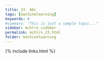 ```yaml
---
title: 23. Abc
tags: [machinelearning]
keywords: #
#summary: "This is just a sample topic..."
sidebar: mchlrn_sidebar
permalink: mchlrn_23.html
folder: machinelearning
---
```


{% include links.html %}